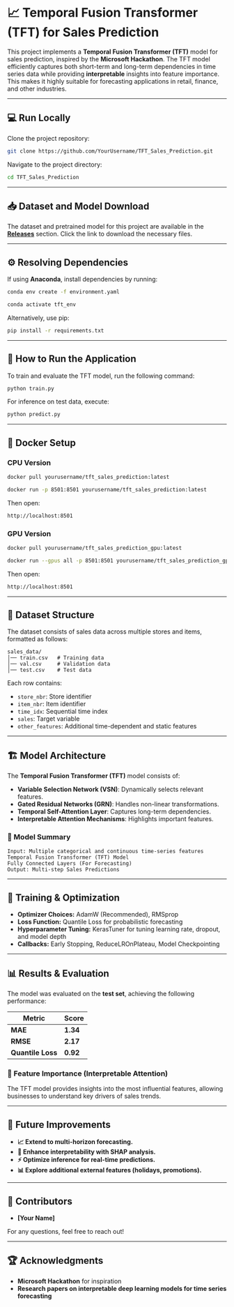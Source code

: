 # 📈 Temporal Fusion Transformer (TFT) for Sales Prediction

This project implements a **Temporal Fusion Transformer (TFT)** model for sales prediction, inspired by the **Microsoft Hackathon**. The TFT model efficiently captures both short-term and long-term dependencies in time series data while providing **interpretable** insights into feature importance. This makes it highly suitable for forecasting applications in retail, finance, and other industries.

---

## 💻 Run Locally

Clone the project repository:

```bash
git clone https://github.com/YourUsername/TFT_Sales_Prediction.git
```

Navigate to the project directory:

```bash
cd TFT_Sales_Prediction
```

---

## 📥 Dataset and Model Download

The dataset and pretrained model for this project are available in the **[Releases](https://github.com/YourUsername/TFT_Sales_Prediction/releases)** section. Click the link to download the necessary files.

---

## ⚙️ Resolving Dependencies

If using **Anaconda**, install dependencies by running:

```bash
conda env create -f environment.yaml
```
```bash
conda activate tft_env
```

Alternatively, use pip:
```bash
pip install -r requirements.txt
```

---

## 🚀 How to Run the Application

To train and evaluate the TFT model, run the following command:
```bash
python train.py
```

For inference on test data, execute:
```bash
python predict.py
```

---

## 🐳 **Docker Setup**

### CPU Version

```bash
docker pull yourusername/tft_sales_prediction:latest
```
```bash
docker run -p 8501:8501 yourusername/tft_sales_prediction:latest
```
Then open:
```bash
http://localhost:8501
```

### GPU Version

```bash
docker pull yourusername/tft_sales_prediction_gpu:latest
```
```bash
docker run --gpus all -p 8501:8501 yourusername/tft_sales_prediction_gpu:latest
```
Then open:
```bash
http://localhost:8501
```

---

## 📂 Dataset Structure

The dataset consists of sales data across multiple stores and items, formatted as follows:

```
sales_data/
│── train.csv   # Training data
│── val.csv     # Validation data
│── test.csv    # Test data
```

Each row contains:
- `store_nbr`: Store identifier
- `item_nbr`: Item identifier
- `time_idx`: Sequential time index
- `sales`: Target variable
- `other_features`: Additional time-dependent and static features

---

## 🏗️ Model Architecture

The **Temporal Fusion Transformer (TFT)** model consists of:

- **Variable Selection Network (VSN)**: Dynamically selects relevant features.
- **Gated Residual Networks (GRN)**: Handles non-linear transformations.
- **Temporal Self-Attention Layer**: Captures long-term dependencies.
- **Interpretable Attention Mechanisms**: Highlights important features.

### 🔹 Model Summary

```
Input: Multiple categorical and continuous time-series features
Temporal Fusion Transformer (TFT) Model
Fully Connected Layers (For Forecasting)
Output: Multi-step Sales Predictions
```

---

## 🎯 Training & Optimization

- **Optimizer Choices:** AdamW (Recommended), RMSprop
- **Loss Function:** Quantile Loss for probabilistic forecasting
- **Hyperparameter Tuning:** KerasTuner for tuning learning rate, dropout, and model depth
- **Callbacks:** Early Stopping, ReduceLROnPlateau, Model Checkpointing

---

## 📊 Results & Evaluation  

The model was evaluated on the **test set**, achieving the following performance:  

| Metric            | Score  |
|------------------|--------|
| **MAE**         | **1.34** |
| **RMSE**        | **2.17** |
| **Quantile Loss** | **0.92** |

### 📌 Feature Importance (Interpretable Attention)  
The TFT model provides insights into the most influential features, allowing businesses to understand key drivers of sales trends.

---

## 📌 Future Improvements  

- **📈 Extend to multi-horizon forecasting.**  
- **🧠 Enhance interpretability with SHAP analysis.**  
- **⚡ Optimize inference for real-time predictions.**  
- **📊 Explore additional external features (holidays, promotions).**  

---

## 🤝 Contributors

- **[Your Name]**

For any questions, feel free to reach out!

---

## 🏆 Acknowledgments

- **Microsoft Hackathon** for inspiration
- **Research papers on interpretable deep learning models for time series forecasting**

